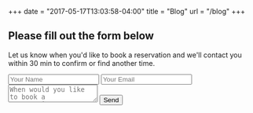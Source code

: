 +++
date = "2017-05-17T13:03:58-04:00"
title = "Blog"
url = "/blog"
+++

## Please fill out the form below

Let us know when you'd like to book a reservation and we'll contact you within 30 min to confirm or find another time.

<form name="reservation" action="thank-you" netlify>
  <input type="text" placeholder="Your Name" name="name">
  <input type="email" placeholder="Your Email" name="email">
  <textarea name="message" placeholder="When would you like to book a reservation?"></textarea>
  <button>Send</button>
</form>
